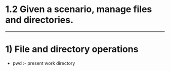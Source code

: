 # 1.2 Given a scenario, manage files and directories.
---
# 1) File and directory operations

- pwd :- present work directory 
